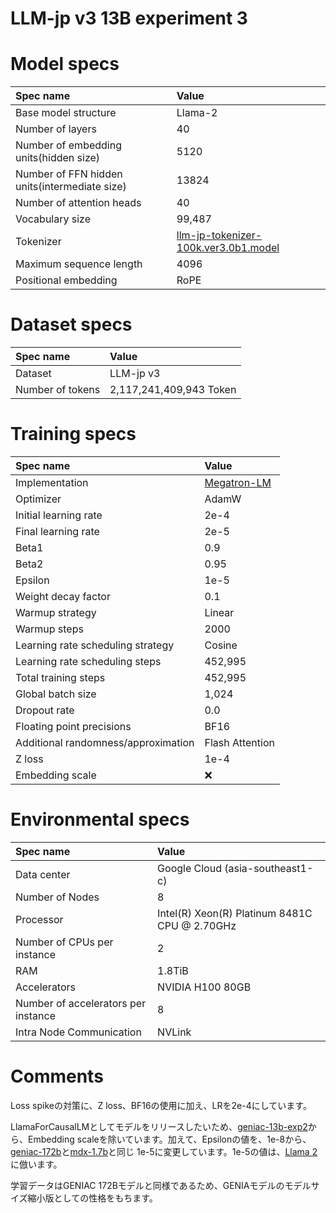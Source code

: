 # LLM-jp v3 13B experiment 3

# Model specs

|Spec name|Value|
|:---|:---|
|Base model structure|Llama-2|
|Number of layers|40|
|Number of embedding units(hidden size)|5120|
|Number of FFN hidden units(intermediate size)|13824|
|Number of attention heads|40|
|Vocabulary size|99,487|
|Tokenizer|[llm-jp-tokenizer-100k.ver3.0b1.model](https://github.com/llm-jp/llm-jp-tokenizer/blob/870a27ce6872e105e4b76cdf2e68c8b7ebfc6a37/models/ver3.0/llm-jp-tokenizer-100k.ver3.0b1.model)|
|Maximum sequence length|4096|
|Positional embedding|RoPE|

# Dataset specs
|Spec name|Value|
|:---|:---|
|Dataset|LLM-jp v3|
|Number of tokens|2,117,241,409,943 Token|

# Training specs

|Spec name|Value|
|:---|:---|
|Implementation|[Megatron-LM](https://github.com/Taishi-N324/Megatron-LM/tree/61447ffbc2cf60035428cea9c112565cfe32e33a)|
|Optimizer|AdamW|
|Initial learning rate|2e-4|
|Final learning rate|2e-5|
|Beta1|0.9|
|Beta2|0.95|
|Epsilon|1e-5|
|Weight decay factor|0.1|
|Warmup strategy|Linear|
|Warmup steps|2000|
|Learning rate scheduling strategy|Cosine|
|Learning rate scheduling steps|452,995|
|Total training steps|452,995|
|Global batch size|1,024|
|Dropout rate|0.0|
|Floating point precisions|BF16|
|Additional randomness/approximation|Flash Attention|
|Z loss|1e-4|
|Embedding scale|❌|

# Environmental specs

|Spec name|Value|
|:---|:---|
|Data center|Google Cloud (asia-southeast1-c)|
|Number of Nodes|8|
|Processor|Intel(R) Xeon(R) Platinum 8481C CPU @ 2.70GHz|
|Number of CPUs per instance|2|
|RAM|1.8TiB|
|Accelerators|NVIDIA H100 80GB|
|Number of accelerators per instance|8|
|Intra Node Communication |NVLink|

# Comments

Loss spikeの対策に、Z loss、BF16の使用に加え、LRを2e-4にしています。

LlamaForCausalLMとしてモデルをリリースしたいため、[geniac-13b-exp2](geniac-13b-exp2.md)から、Embedding scaleを除いています。加えて、Epsilonの値を、1e-8から、
[geniac-172b](geniac-172b.md)と[mdx-1.7b](mdx-1.7b.md)と同じ 1e-5に変更しています。1e-5の値は、[Llama 2](https://arxiv.org/abs/2307.09288)に倣います。

学習データはGENIAC 172Bモデルと同様であるため、GENIAモデルのモデルサイズ縮小版としての性格をもちます。
